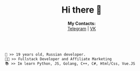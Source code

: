 <h1 align="center">Hi there 👋</h1>

<p align="center">
  <b>My Contacts:</b><br>
  <a href="https://t.me/kumchick2">Telegram</a> |
  <a href="https://vk.com/kumchick">VK</a>
  <br><br>

#
```diff

👤 >> 19 years old, Russian developer.
👨‍💻 >> Fullstack Developer and Affiliate Marketing
📚 >> Im learn Python, JS, Golang, C++, C#, Html/Css, Vue.JS
```
#
